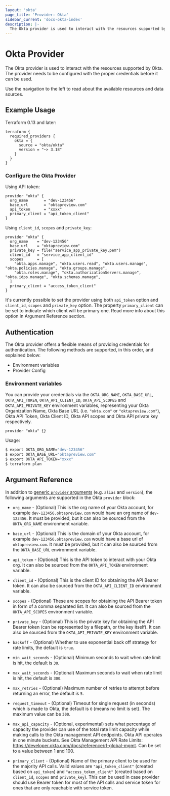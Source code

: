 ```yaml
---
layout: 'okta'
page_title: 'Provider: Okta'
sidebar_current: 'docs-okta-index'
description: |-
  The Okta provider is used to interact with the resources supported by Okta. The provider needs to be configured with the proper credentials before it can be used.
---
```


# Okta Provider

The Okta provider is used to interact with the resources supported by Okta. The provider needs to be configured with the proper credentials before it can be used.

Use the navigation to the left to read about the available resources and data sources.

## Example Usage

Terraform 0.13 and later:

```hcl
terraform {
  required_providers {
    okta = {
      source = "okta/okta"
      version = "~> 3.18"
    }
  }
}
```

### Configure the Okta Provider 

Using API token:

```hcl
provider "okta" {
  org_name       = "dev-123456"
  base_url       = "oktapreview.com"
  api_token      = "xxxx"
  primary_client = "api_token_client"
}
```

Using `client_id`, `scopes` and `private_key`:

```hcl
provider "okta" {
  org_name    = "dev-123456"
  base_url    = "oktapreview.com"
  private_key = file("service_app_private_key.pem")
  client_id   = "service_app_client_id"
  scopes      = [
    "okta.apps.manage", "okta.users.read", "okta.users.manage", "okta.policies.manage", "okta.groups.manage",
    "okta.roles.manage", "okta.authorizationServers.manage", "okta.idps.manage", "okta.schemas.manage",
  ]
  primary_client = "access_token_client"
}
```

It's currently possible to set the provider using both `api_token` option and `client_id`, `scopes` and `private_key` option.
The property `primary_client` can be set to indicate which client will be primary one. Read more info about this option 
in Argument Reference section.

## Authentication

The Okta provider offers a flexible means of providing credentials for
authentication. The following methods are supported, in this order, and
explained below:

- Environment variables
- Provider Config

### Environment variables

You can provide your credentials via the `OKTA_ORG_NAME`, `OKTA_BASE_URL`, `OKTA_API_TOKEN`, `OKTA_API_CLIENT_ID`, 
`OKTA_API_SCOPES` and `OKTA_API_PRIVATE_KEY` environment variables, representing your Okta Organization Name, 
Okta Base URL (i.e. `"okta.com"` or `"oktapreview.com"`), Okta API Token, Okta Client ID, Okta API scopes 
and Okta API private key respectively.

```hcl
provider "okta" {}
```

Usage:

```sh
$ export OKTA_ORG_NAME="dev-123456"
$ export OKTA_BASE_URL="oktapreview.com"
$ export OKTA_API_TOKEN="xxxx"
$ terraform plan
```

## Argument Reference

In addition to [generic `provider` arguments](https://www.terraform.io/docs/configuration/providers.html)
(e.g. `alias` and `version`), the following arguments are supported in the Okta `provider` block:

- `org_name` - (Optional) This is the org name of your Okta account, for example `dev-123456.oktapreview.com` would have an org name of `dev-123456`. It must be provided, but it can also be sourced from the `OKTA_ORG_NAME` environment variable.

- `base_url` - (Optional) This is the domain of your Okta account, for example `dev-123456.oktapreview.com` would have a base url of `oktapreview.com`. It must be provided, but it can also be sourced from the `OKTA_BASE_URL` environment variable.

- `api_token` - (Optional) This is the API token to interact with your Okta org. It can also be sourced from the `OKTA_API_TOKEN` environment variable.

- `client_id` - (Optional) This is the client ID for obtaining the API Bearer token. It can also be sourced from the `OKTA_API_CLIENT_ID` environment variable. 

- `scopes` - (Optional) These are scopes for obtaining the API Bearer token in form of a comma separated list. It can also be sourced from the `OKTA_API_SCOPES` environment variable.

- `private_key` - (Optional) This is the private key for obtaining the API Bearer token (can be represented by a filepath, or the key itself). It can also be sourced from the `OKTA_API_PRIVATE_KEY` environment variable.

- `backoff` - (Optional) Whether to use exponential back off strategy for rate limits, the default is `true`.

- `min_wait_seconds` - (Optional) Minimum seconds to wait when rate limit is hit, the default is `30`.

- `max_wait_seconds` - (Optional) Maximum seconds to wait when rate limit is hit, the default is `300`.

- `max_retries` - (Optional) Maximum number of retries to attempt before returning an error, the default is `5`.

- `request_timeout` - (Optional) Timeout for single request (in seconds) which is made to Okta, the default is `0` (means no limit is set). The maximum value can be `300`.

- `max_api_capacity` - (Optional, experimental) sets what percentage of capacity the provider can use of the total 
  rate limit capacity while making calls to the Okta management API endpoints. Okta API operates in one minute buckets. 
  See Okta Management API Rate Limits: https://developer.okta.com/docs/reference/rl-global-mgmt. Can be set to a value between 1 and 100.

- `primary_client` - (Optional) Name of the primary client to be used for the majority API calls. Valid values are `"api_token_client"`
  (created based on `api_token`) and `"access_token_client"` (created based on `client_id`, `scopes` and `private_key`).
  This can be used in case provider should use Bearer token for most of the API calls and service token for ones that are 
  only reachable with service token.
